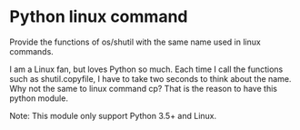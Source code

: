 # Python linux command

Provide the functions of os/shutil with the same name used in linux commands.

I am a Linux fan, but loves Python so much. Each time I call the functions such
as shutil.copyfile, I have to take two seconds to think about the name. Why not
the same to linux command cp? That is the reason to have this python module.

Note: This module only support Python 3.5+ and Linux.
